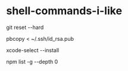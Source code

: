 # shell-commands-i-like
git reset --hard

pbcopy < ~/.ssh/id_rsa.pub

xcode-select --install

npm list -g --depth 0
